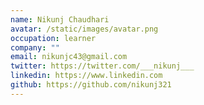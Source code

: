```yaml
---
name: Nikunj Chaudhari 
avatar: /static/images/avatar.png
occupation: learner 
company: ""
email: nikunjc43@gmail.com
twitter: https://twitter.com/___nikunj___
linkedin: https://www.linkedin.com
github: https://github.com/nikunj321
---
```


